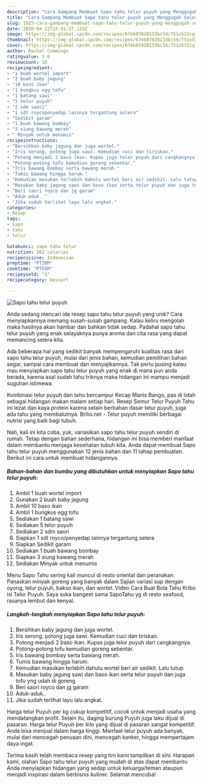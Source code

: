 ```yaml
---
description: "Cara Gampang Membuat Sapo tahu telur puyuh yang Menggugah Selera"
title: "Cara Gampang Membuat Sapo tahu telur puyuh yang Menggugah Selera"
slug: 1925-cara-gampang-membuat-sapo-tahu-telur-puyuh-yang-menggugah-selera
date: 2020-04-22T15:41:27.133Z
image: https://img-global.cpcdn.com/recipes/67eb07028133bc54/751x532cq70/sapo-tahu-telur-puyuh-foto-resep-utama.jpg
thumbnail: https://img-global.cpcdn.com/recipes/67eb07028133bc54/751x532cq70/sapo-tahu-telur-puyuh-foto-resep-utama.jpg
cover: https://img-global.cpcdn.com/recipes/67eb07028133bc54/751x532cq70/sapo-tahu-telur-puyuh-foto-resep-utama.jpg
author: Rachel Cummings
ratingvalue: 3.6
reviewcount: 10
recipeingredient:
- "1 buah wortel import"
- "2 buah baby jagung"
- "10 baso ikan"
- "1 bungkus egg tofu"
- "1 batang sawi"
- "5 telor puyuh"
- "2 sdm saori"
- "1 sdt roycopenyedap lainnya tergantung selera"
- "Sedikit garam"
- "1 buah bawang bombay"
- "3 siung bawang merah"
- " Minyak untuk menumis"
recipeinstructions:
- "Bersihkan baby jagung dan juga wortel."
- "Iris serong, potong juga sawi. Kemudian cuci dan tiriskan."
- "Potong menjadi 2 baso ikan. Kupas juga telor puyuh dari cangkangnya."
- "Potong-potong tofu kemudian goreng sebentar."
- "Iris bawang bombay serta bawang merah."
- "Tumis bawang hingga harum."
- "Kemudian masukan terlebih dahulu wortel beri air sedikit. Lalu tutup"
- "Masukan baby jagung sawi dan baso ikan serta telur puyuh dan juga tofu yng udah di goreng"
- "Beri saori royco dan jg garam"
- "Aduk-aduk.."
- "Jika sudah terlihat layu lalu angkat."
categories:
- Resep
tags:
- sapo
- tahu
- telur

katakunci: sapo tahu telur 
nutrition: 262 calories
recipecuisine: Indonesian
preptime: "PT28M"
cooktime: "PT55M"
recipeyield: "1"
recipecategory: Dessert

---
```



![Sapo tahu telur puyuh](https://img-global.cpcdn.com/recipes/67eb07028133bc54/751x532cq70/sapo-tahu-telur-puyuh-foto-resep-utama.jpg)

Anda sedang mencari ide resep sapo tahu telur puyuh yang unik? Cara menyiapkannya memang susah-susah gampang. Kalau keliru mengolah maka hasilnya akan hambar dan bahkan tidak sedap. Padahal sapo tahu telur puyuh yang enak selayaknya punya aroma dan cita rasa yang dapat memancing selera kita.

Ada beberapa hal yang sedikit banyak mempengaruhi kualitas rasa dari sapo tahu telur puyuh, mulai dari jenis bahan, kemudian pemilihan bahan segar, sampai cara membuat dan menyajikannya. Tak perlu pusing kalau mau menyiapkan sapo tahu telur puyuh yang enak di mana pun anda berada, karena asal sudah tahu triknya maka hidangan ini mampu menjadi suguhan istimewa.

Kombinasi telur puyuh dan tahu bercampur Kecap Manis Bango, pas di lidah sebagai hidangan makan malam setiap hari. Resep Semur Telur Puyuh Tahu ini lezat dan kaya protein karena selain berbahan dasar telur puyuh, juga ada tahu yang membalutnya. Brilio.net - Telur puyuh memiliki berbagai nutrisi yang baik bagi tubuh.


Nah, kali ini kita coba, yuk, variasikan sapo tahu telur puyuh sendiri di rumah. Tetap dengan bahan sederhana, hidangan ini bisa memberi manfaat dalam membantu menjaga kesehatan tubuh kita. Anda dapat membuat Sapo tahu telur puyuh menggunakan 12 jenis bahan dan 11 tahap pembuatan. Berikut ini cara untuk membuat hidangannya.

<!--inarticleads1-->

##### Bahan-bahan dan bumbu yang dibutuhkan untuk menyiapkan Sapo tahu telur puyuh:

1. Ambil 1 buah wortel import
1. Gunakan 2 buah baby jagung
1. Ambil 10 baso ikan
1. Ambil 1 bungkus egg tofu
1. Sediakan 1 batang sawi
1. Sediakan 5 telor puyuh
1. Sediakan 2 sdm saori
1. Siapkan 1 sdt royco/penyedap lainnya tergantung selera
1. Siapkan Sedikit garam
1. Sediakan 1 buah bawang bombay
1. Siapkan 3 siung bawang merah
1. Sediakan  Minyak untuk menumis


Menu Sapo Tahu sering kali muncul di resto oriental dan peranakan. Panaskan minyak goreng yang banyak dalam Sajian variasi sup dengan oyong, telur puyuh, bakso ikan, dan wortel. Video Cara Buat Bola Tahu Kribo isi Telur Puyuh. Saya suka bangeet sama SapoTahu yg di resto seafood, rasanya lembut dan kenyal. 

<!--inarticleads2-->

##### Langkah-langkah menyiapkan Sapo tahu telur puyuh:

1. Bersihkan baby jagung dan juga wortel.
1. Iris serong, potong juga sawi. Kemudian cuci dan tiriskan.
1. Potong menjadi 2 baso ikan. Kupas juga telor puyuh dari cangkangnya.
1. Potong-potong tofu kemudian goreng sebentar.
1. Iris bawang bombay serta bawang merah.
1. Tumis bawang hingga harum.
1. Kemudian masukan terlebih dahulu wortel beri air sedikit. Lalu tutup
1. Masukan baby jagung sawi dan baso ikan serta telur puyuh dan juga tofu yng udah di goreng
1. Beri saori royco dan jg garam
1. Aduk-aduk..
1. Jika sudah terlihat layu lalu angkat.


Harga telur Puyuh per kg cukup kompetitif, cocok untuk menjadi usaha yang mendatangkan profit. Selain itu, daging burung Puyuh juga laku dijual di pasaran. Harga telur Puyuh per kilo yang dijual di pasaran sangat kompetitif. Anda bisa menjual dalam harga tinggi. Manfaat telur puyuh ada banyak, mulai dari mencegah penuaan dini, mencegah kanker, hingga mempertajam daya ingat. 

Terima kasih telah membaca resep yang tim kami tampilkan di sini. Harapan kami, olahan Sapo tahu telur puyuh yang mudah di atas dapat membantu Anda menyiapkan hidangan yang sedap untuk keluarga/teman ataupun menjadi inspirasi dalam berbisnis kuliner. Selamat mencoba!
